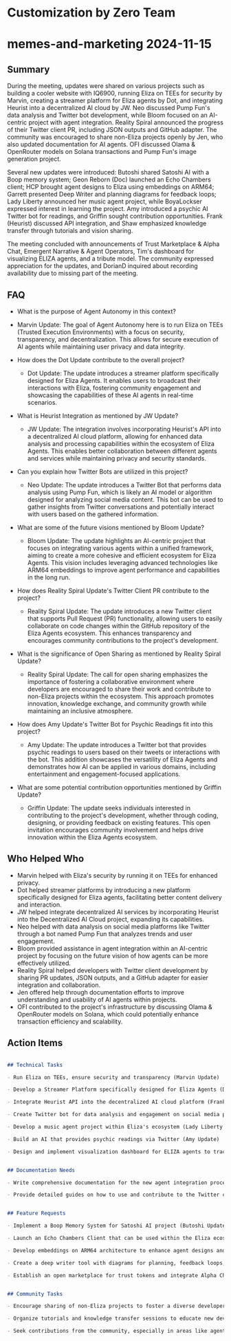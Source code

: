 # Customization by Zero Team

# memes-and-marketing 2024-11-15

## Summary
 During the meeting, updates were shared on various projects such as building a cooler website with IQ6900, running Eliza on TEEs for security by Marvin, creating a streamer platform for Eliza agents by Dot, and integrating Heurist into a decentralized AI cloud by JW. Neo discussed Pump Fun's data analysis and Twitter bot development, while Bloom focused on an AI-centric project with agent integration. Reality Spiral announced the progress of their Twitter client PR, including JSON outputs and GitHub adapter. The community was encouraged to share non-Eliza projects openly by Jen, who also updated documentation for AI agents. OFI discussed Olama & OpenRouter models on Solana transactions and Pump Fun's image generation project.

Several new updates were introduced: Butoshi shared Satoshi AI with a Boop memory system; Geon Reborn (Doc) launched an Echo Chambers client; HCP brought agent designs to Eliza using embeddings on ARM64; Garrett presented Deep Writer and planning diagrams for feedback loops; Lady Liberty announced her music agent project, while BoyaLockser expressed interest in learning the project. Amy introduced a psychic AI Twitter bot for readings, and Griffin sought contribution opportunities. Frank (Heurist) discussed API integration, and Shaw emphasized knowledge transfer through tutorials and vision sharing.

The meeting concluded with announcements of Trust Marketplace & Alpha Chat, Emergent Narrative & Agent Operators, Tim's dashboard for visualizing ELIZA agents, and a tribute model. The community expressed appreciation for the updates, and DorianD inquired about recording availability due to missing part of the meeting.

## FAQ
 - What is the purpose of Agent Autonomy in this context?
  - Marvin Update: The goal of Agent Autonomy here is to run Eliza on TEEs (Trusted Execution Environments) with a focus on security, transparency, and decentralization. This allows for secure execution of AI agents while maintaining user privacy and data integrity.

- How does the Dot Update contribute to the overall project?
  - Dot Update: The update introduces a streamer platform specifically designed for Eliza Agents. It enables users to broadcast their interactions with Eliza, fostering community engagement and showcasing the capabilities of these AI agents in real-time scenarios.

- What is Heurist Integration as mentioned by JW Update?
  - JW Update: The integration involves incorporating Heurist's API into a decentralized AI cloud platform, allowing for enhanced data analysis and processing capabilities within the ecosystem of Eliza Agents. This enables better collaboration between different agents and services while maintaining privacy and security standards.

- Can you explain how Twitter Bots are utilized in this project?
  - Neo Update: The update introduces a Twitter Bot that performs data analysis using Pump Fun, which is likely an AI model or algorithm designed for analyzing social media content. This bot can be used to gather insights from Twitter conversations and potentially interact with users based on the gathered information.

- What are some of the future visions mentioned by Bloom Update?
  - Bloom Update: The update highlights an AI-centric project that focuses on integrating various agents within a unified framework, aiming to create a more cohesive and efficient ecosystem for Eliza Agents. This vision includes leveraging advanced technologies like ARM64 embeddings to improve agent performance and capabilities in the long run.

- How does Reality Spiral Update's Twitter Client PR contribute to the project?
  - Reality Spiral Update: The update introduces a new Twitter client that supports Pull Request (PR) functionality, allowing users to easily collaborate on code changes within the GitHub repository of the Eliza Agents ecosystem. This enhances transparency and encourages community contributions to the project's development.

- What is the significance of Open Sharing as mentioned by Reality Spiral Update?
  - Reality Spiral Update: The call for open sharing emphasizes the importance of fostering a collaborative environment where developers are encouraged to share their work and contribute to non-Eliza projects within the ecosystem. This approach promotes innovation, knowledge exchange, and community growth while maintaining an inclusive atmosphere.

- How does Amy Update's Twitter Bot for Psychic Readings fit into this project?
  - Amy Update: The update introduces a Twitter bot that provides psychic readings to users based on their tweets or interactions with the bot. This addition showcases the versatility of Eliza Agents and demonstrates how AI can be applied in various domains, including entertainment and engagement-focused applications.

- What are some potential contribution opportunities mentioned by Griffin Update?
  - Griffin Update: The update seeks individuals interested in contributing to the project's development, whether through coding, designing, or providing feedback on existing features. This open invitation encourages community involvement and helps drive innovation within the Eliza Agents ecosystem.

## Who Helped Who
 - Marvin helped with Eliza's security by running it on TEEs for enhanced privacy.
- Dot helped streamer platforms by introducing a new platform specifically designed for Eliza agents, facilitating better content delivery and interaction.
- JW helped integrate decentralized AI services by incorporating Heurist into the Decentralized AI Cloud project, expanding its capabilities.
- Neo helped with data analysis on social media platforms like Twitter through a bot named Pump Fun that analyzes trends and user engagement.
- Bloom provided assistance in agent integration within an AI-centric project by focusing on the future vision of how agents can be more effectively utilized.
- Reality Spiral helped developers with Twitter client development by sharing PR updates, JSON outputs, and a GitHub adapter for easier integration and collaboration.
- Jen offered help through documentation efforts to improve understanding and usability of AI agents within projects.
- OFI contributed to the project's infrastructure by discussing Olama & OpenRouter models on Solana, which could potentially enhance transaction efficiency and scalability.

## Action Items
 ```markdown

## Technical Tasks

- Run Eliza on TEEs, ensure security and transparency (Marvin Update)

- Develop a Streamer Platform specifically designed for Eliza Agents (Dot Update)

- Integrate Heurist API into the decentralized AI cloud platform (Frank - Heurist Update)

- Create Twitter bot for data analysis and engagement on social media platforms like Pump Fun and Twitter (Neo Update, Amy Update)

- Develop a music agent project within Eliza's ecosystem (Lady Liberty Update)

- Build an AI that provides psychic readings via Twitter (Amy Update)

- Design and implement visualization dashboard for ELIZA agents to track their activities (Tim Update)


## Documentation Needs

- Write comprehensive documentation for the new agent integration process within Eliza's ecosystem (Jen Update)

- Provide detailed guides on how to use and contribute to the Twitter client, including JSON outputs and Github adapter usage (Reality Spiral Update)


## Feature Requests

- Implement a Boop Memory System for Satoshi AI project (Butoshi Update)

- Launch an Echo Chambers Client that can be used within the Eliza ecosystem (Doc - Geon Reborn Update)

- Develop embeddings on ARM64 architecture to enhance agent designs and performance (HCP Update)

- Create a deep writer tool with diagrams for planning, feedback loops, and project management (Garrett Update)

- Establish an open marketplace for trust tokens and integrate Alpha Chat into the Eliza ecosystem (Trust Marketplace & Alpha Chat Announcement)


## Community Tasks

- Encourage sharing of non-Eliza projects to foster a diverse developer community (Call for Open Sharing)

- Organize tutorials and knowledge transfer sessions to educate new developers about Eliza's ecosystem (Shaw's Update & Vision)

- Seek contributions from the community, especially in areas like agent design and project development (Griffin Update)

```

